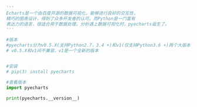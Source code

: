 
<BlogInfo id="595" title="1.pyecharts的介绍" author="白日梦想猿" pv=0 read_times=0 pre_cost_time="0分14秒" category="pyecharts学习" tag_list="['pyecharts学习']" create_time="2021.01.21 12:28:08" update_time="2021.01.21 12:39:05" />

```python
'''
Echarts是一个由百度开源的数据可视化，能够进行良好的交互性，
精巧的图表设计，得到了众多开发者的认可。而Python是一门富有
表达力的语言，很适合用于数据处理。分析遇上数据可视化时，pyecharts诞生了。
'''

#版本
#pyecharts分为v0.5.X(支持Python2.7，3.4 +)和v1(仅支持Python3.6 +)两个大版本，
# v0.5.X和v1间不兼容，v1是一个全新的版本


#安装
# pip(3) install pyecharts

#查看版本
import pyecharts

print(pyecharts.__version__)

```
